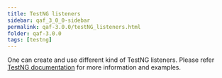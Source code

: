 ```yaml
---
title: TestNG listeners
sidebar: qaf_3_0_0-sidebar
permalink: qaf-3.0.0/testNG_listeners.html
folder: qaf-3.0.0
tags: [testng]
---
```


One can create and use different kind of TestNG listeners. Please refer [TestNG documentation](http://testng.org/doc/documentation-main.html#testng-listeners)  for more information and examples.

